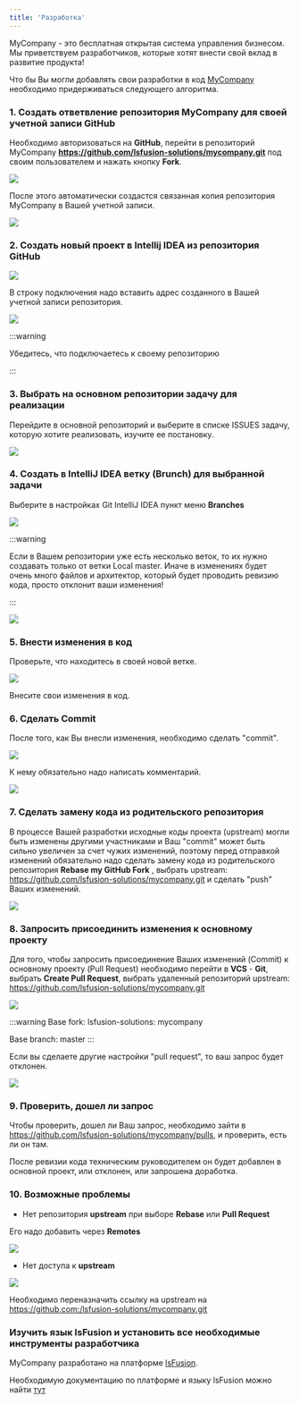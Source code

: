 ```yaml
---
title: 'Разработка'
---
```


MyCompany - это бесплатная открытая система управления бизнесом. Мы приветствуем разработчиков, которые хотят внести свой вклад в развитие продукта!

Что бы Вы могли добавлять свои разработки в код [MyCompany](https://mycompany.lsfusion.org/) необходимо придерживаться следующего алгоритма.

### 1. Создать ответвление репозитория MyCompany для своей учетной записи GitHub

Необходимо авторизоваться на **GitHub**, перейти в репозиторий MyCompany **https://github.com/lsfusion-solutions/mycompany.git** под своим пользователем и нажать кнопку **Fork**.

  
![](images/Development_1.png)

 
После этого автоматически создастся связанная копия репозитория MyCompany в Вашей учетной записи.

 
![](images/Development_2.png)

### 2. Создать новый проект в Intellij IDEA из репозитория GitHub

![](images/Development_3.png)

  

В строку подключения надо вставить адрес созданного в Вашей учетной записи репозитория.

  

![](images/Development_4.png)

:::warning  

Убедитесь, что подключаетесь к своему репозиторию

:::

### 3. Выбрать на основном репозитории задачу для реализации

Перейдите в основной репозиторий и выберите в списке ISSUES задачу, которую хотите реализовать, изучите ее постановку.

  

![](images/Development_5.png)

  

### 4. Создать в IntelliJ IDEA ветку (Brunch) для выбранной задачи

Выберите в настройках Git IntelliJ IDEA пункт меню **Branches**

  

![](images/Development_6.png)

:::warning 

Если в Вашем репозитории уже есть несколько веток, то их нужно создавать только от ветки Local master. Иначе в изменениях будет очень много файлов и архитектор, который будет проводить ревизию кода, просто отклонит ваши изменения!

:::

![](images/Development_7.png)

### 5. Внести изменения в код

Проверьте, что находитесь в своей новой ветке.

![](images/Development_8.png)

Внесите свои изменения в код.

### 6. Сделать Commit

После того, как Вы внесли изменения, необходимо сделать "commit".

![](images/Development_9.png)

К нему обязательно надо написать комментарий.
  
![](images/Development_10.png)

### 7. Сделать замену кода из родительского репозитория

 В процессе Вашей разработки исходные коды проекта (upstream) могли быть изменены другими участниками и Ваш "commit" может быть сильно увеличен за счет чужих изменений, поэтому перед отправкой изменений обязательно надо сделать замену кода из родительского репозитория **Rebase my GitHub Fork** , выбрать upstream: https://github.com/lsfusion-solutions/mycompany.git и сделать "push" Ваших изменений.

![](images/Development_12.png)

### 8. Запросить присоединить изменения к основному проекту

Для того, чтобы запросить присоединение Ваших изменений (Commit) к основному проекту (Pull Request) необходимо перейти в **VCS** - **Git**, выбрать **Create Pull Request**, выбрать удаленный репозиторий upstream: https://github.com/lsfusion-solutions/mycompany.git

![](images/Development_13.png)

:::warning
Base fork: lsfusion-solutions: mycompany

Base branch: master
:::

Если вы сделаете другие настройки "pull request", то ваш запрос будет отклонен.

![](images/Development_14.png)

### 9. Проверить, дошел ли запрос

Чтобы проверить, дошел ли Ваш запрос, необходимо зайти в https://github.com/lsfusion-solutions/mycompany/pulls, и проверить, есть ли он там.

После ревизии кода техническим руководителем он будет добавлен в основной проект, или отклонен, или запрошена доработка.

### 10. Возможные проблемы

-   Нет репозитория **upstream** при выборе **Rebase** или **Pull Request**

Его надо добавить через **Remotes** 

![](images/Development_11.png)

  

-   Нет доступа к **upstream**

![](images/Development_15.png)

Необходимо переназначить ссылку на upstream на https://github.com:/lsfusion-solutions/mycompany.git

### Изучить язык lsFusion и установить все необходимые инструменты разработчика

MyCompany разработано на платформе [lsFusion](https://lsfusion.org/ru).

Необходимую документацию по платформе и языку lsFusion можно найти [тут](https://docs.lsfusion.org/ru)

  
